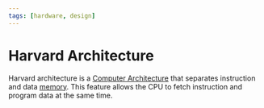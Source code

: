 ```yaml
---
tags: [hardware, design]
---
```


# Harvard Architecture

Harvard architecture is a [Computer Architecture](202403151651.md) that
separates instruction and data [memory](202403132022.md). This feature allows
the CPU to fetch instruction and program data at the same time.
